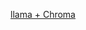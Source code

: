 [llama + Chroma](https://www.smashingmagazine.com/2024/01/guide-retrieval-augmented-generation-language-models/)
